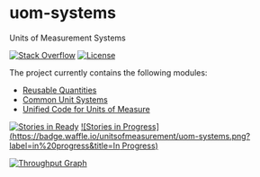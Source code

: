 uom-systems
===========

Units of Measurement Systems

[![Stack Overflow](http://img.shields.io/badge/stack%20overflow-unit%20systems-4183C4.svg)](http://stackoverflow.com/search?q=unit+usystems)
[![License](http://img.shields.io/badge/license-BSD3-blue.svg)](http://opensource.org/licenses/BSD-3-Clause)

The project currently contains the following modules:

- [Reusable Quantities](quantity)
- [Common Unit Systems](common)
- [Unified Code for Units of Measure](ucum)

[![Stories in Ready](https://badge.waffle.io/unitsofmeasurement/uom-systems.png?label=ready&title=Ready)](https://waffle.io/unitsofmeasurement/uom-systems)
[![Stories in Progress](https://badge.waffle.io/unitsofmeasurement/uom-systems.png?label=in%20progress&title=In Progress)](https://waffle.io/unitsofmeasurement/uom-systems)

[![Throughput Graph](https://graphs.waffle.io/unitsofmeasurement/uom-systems/throughput.svg)](https://waffle.io/unitsofmeasurement/uom-systems/metrics)
